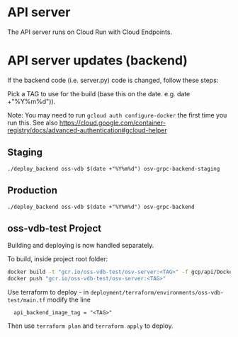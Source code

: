 # API server

The API server runs on Cloud Run with Cloud Endpoints.

# API server updates (backend)

If the backend code (i.e. server.py) code is changed, follow these steps:

Pick a TAG to use for the build (base this on the date. e.g. date +"%Y%m%d")).

Note: You may need to run `gcloud auth configure-docker` the first time you run
this. See also
https://cloud.google.com/container-registry/docs/advanced-authentication#gcloud-helper

## Staging

```
./deploy_backend oss-vdb $(date +"%Y%m%d") osv-grpc-backend-staging
```

## Production

```
./deploy_backend oss-vdb $(date +"%Y%m%d") osv-grpc-backend
```

## oss-vdb-test Project
Building and deploying is now handled separately.

To build, inside project root folder:
```bash
docker build -t "gcr.io/oss-vdb-test/osv-server:<TAG>" -f gcp/api/Dockerfile .
docker push "gcr.io/oss-vdb-test/osv-server:<TAG>"
```

Use terraform to deploy - in `deployment/terraform/environments/oss-vdb-test/main.tf` modify the line
```
  api_backend_image_tag = "<TAG>"
```
Then use `terraform plan` and `terraform apply` to deploy.